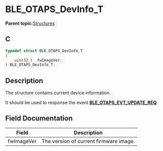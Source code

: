 # BLE\_OTAPS\_DevInfo\_T

**Parent topic:**[Structures](GUID-DD4DCB53-DB4E-479A-9365-B7F9312729B4.md)

## C

```c
typedef struct BLE_OTAPS_DevInfo_T
{
    uint32_t  fwImageVer;
} BLE_OTAPS_DevInfo_T;
```

## Description

The structure contains current device information.

It should be used to response the event **[BLE\_OTAPS\_EVT\_UPDATE\_REQ](GUID-63B996F4-CEC1-4B2A-BDE5-37090FBFA514.md)**.

## Field Documentation

|Field|Description|
|-----|-----------|
|fwImageVer|The version of current firmware image.|

